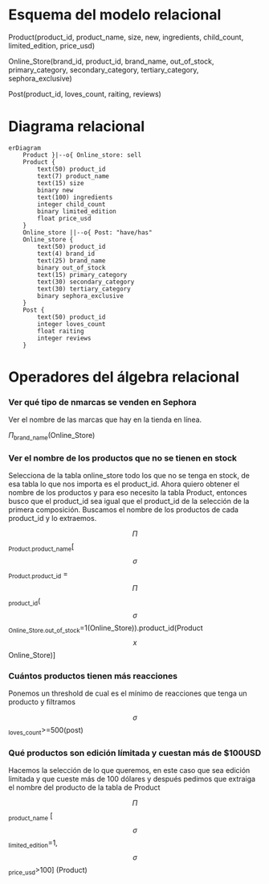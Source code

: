 # Esquema del modelo relacional

Product(product_id, product_name, size, new, ingredients, child_count, limited_edition, price_usd)

Online_Store(brand_id, product_id, brand_name, out_of_stock, primary_category, secondary_category, tertiary_category, sephora_exclusive)

Post(product_id, loves_count, raiting, reviews)

# Diagrama relacional

```mermaid
erDiagram
    Product }|--o{ Online_store: sell
    Product {
        text(50) product_id 
        text(7) product_name
        text(15) size
        binary new
        text(100) ingredients
        integer child_count
        binary limited_edition
        float price_usd
    }
    Online_store ||--o{ Post: "have/has"
    Online_store {
        text(50) product_id
        text(4) brand_id
        text(25) brand_name
        binary out_of_stock
        text(15) primary_category
        text(30) secondary_category
        text(30) tertiary_category
        binary sephora_exclusive
    }
    Post {
        text(50) product_id
        integer loves_count
        float raiting
        integer reviews
    }
```

# Operadores del álgebra relacional

### Ver qué tipo de nmarcas se venden en Sephora
Ver el nombre de las marcas que hay en la tienda en línea.

$\Pi$<sub>brand_name</sub>(Online_Store)

### Ver el nombre de los productos que no se tienen en stock
Selecciona de la tabla online_store todo los que no se tenga en stock, de esa tabla lo que nos importa es el product_id. Ahora quiero obtener el nombre de los productos y para eso necesito la tabla Product, entonces busco que el product_id sea igual que el product_id de la selección de la primera composición. Buscamos el nombre de los productos de cada product_id y lo extraemos.

$$\Pi$$<sub>Product.product_name</sub>[$$\sigma$$<sub>Product.product_id</sub> = $$\Pi$$<sub>product_id</sub>($$\sigma$$<sub>Online_Store.out_of_stock</sub>=1(Online_Store)).product_id(Product $$x$$ Online_Store)]

### Cuántos productos tienen más reacciones
Ponemos un threshold de cual es el mínimo de reacciones que tenga un producto y filtramos

$$\sigma$$<sub>loves_count</sub>>=500(post)

### Qué productos son edición límitada y cuestan más de $100USD
Hacemos la selección de lo que queremos, en este caso que sea edición limitada y que cueste más de 100 dólares y después pedimos que extraiga el nombre del producto de la tabla de Product

$$\Pi$$<sub>product_name</sub> [$$\sigma$$<sub>limited_edition</sub>=1, $$\sigma$$<sub>price_usd</sub>>100] (Product)